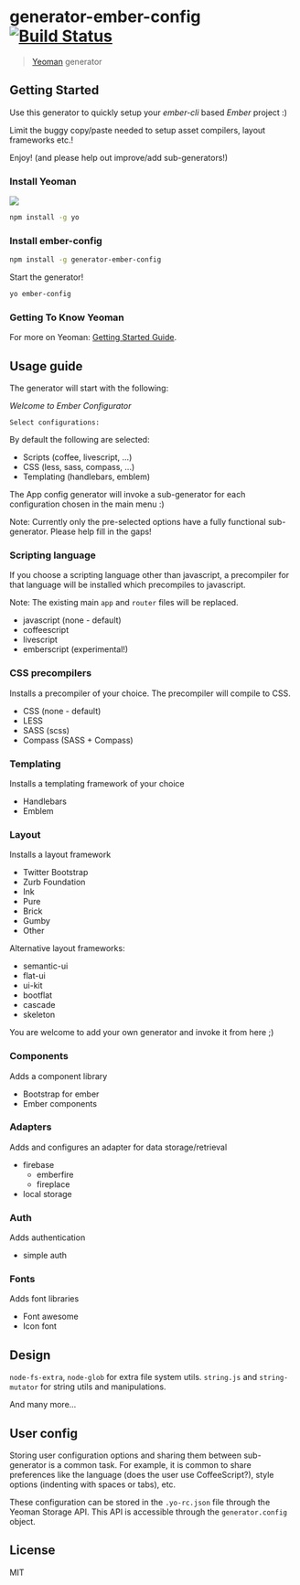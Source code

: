 # generator-ember-config [![Build Status](https://secure.travis-ci.org/kristianmandrup/generator-ember-config.png?branch=master)](https://travis-ci.org/kristianmandrup/generator-ember-config)

> [Yeoman](http://yeoman.io) generator

## Getting Started

Use this generator to quickly setup your *ember-cli* based *Ember* project :)

Limit the buggy copy/paste needed to setup asset compilers, layout frameworks etc.!

Enjoy! (and please help out improve/add sub-generators!)

### Install Yeoman

![](http://i.imgur.com/JHaAlBJ.png)

```bash
npm install -g yo
```

### Install ember-config

```bash
npm install -g generator-ember-config
```

Start the generator!

```bash
yo ember-config
```

### Getting To Know Yeoman

For more on Yeoman: [Getting Started Guide](https://github.com/yeoman/yeoman/wiki/Getting-Started).

## Usage guide

The generator will start with the following:

*Welcome to Ember Configurator*

`Select configurations:`

By default the following are selected: 

- Scripts (coffee, livescript, ...)
- CSS (less, sass, compass, ...)
- Templating (handlebars, emblem)

The App config generator will invoke a sub-generator for each configuration chosen in the main menu :)

Note: Currently only the pre-selected options have a fully functional sub-generator. Please help fill in the gaps!

### Scripting language

If you choose a scripting language other than javascript, a precompiler for
that language will be installed which precompiles to javascript.

Note: The existing main `app` and `router` files will be replaced.

- javascript (none - default)
- coffeescript
- livescript
- emberscript (experimental!)

### CSS precompilers

Installs a precompiler of your choice. The precompiler will compile to CSS.

- CSS (none - default)
- LESS
- SASS (scss)
- Compass (SASS + Compass)

### Templating

Installs a templating framework of your choice

- Handlebars
- Emblem

### Layout

Installs a layout framework

- Twitter Bootstrap
- Zurb Foundation
- Ink
- Pure
- Brick
- Gumby
- Other

Alternative layout frameworks:

- semantic-ui
- flat-ui
- ui-kit
- bootflat
- cascade
- skeleton

You are welcome to add your own generator and invoke it from here ;)

### Components

Adds a component library

- Bootstrap for ember
- Ember components

### Adapters

Adds and configures an adapter for data storage/retrieval

- firebase
    + emberfire
    + fireplace
- local storage

### Auth

Adds authentication

- simple auth

### Fonts

Adds font libraries

- Font awesome
- Icon font

## Design

`node-fs-extra`, `node-glob` for extra file system utils.
`string.js` and `string-mutator` for string utils and manipulations.

And many more...

## User config

Storing user configuration options and sharing them between sub-generator is a common task. For example, it is common to share preferences like the language (does the user use CoffeeScript?), style options (indenting with spaces or tabs), etc.

These configuration can be stored in the `.yo-rc.json` file through the Yeoman Storage API. This API is accessible through the `generator.config` object.

## License

MIT
